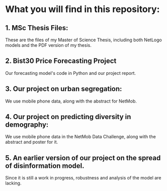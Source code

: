 # What you will find in this repository:

## 1. MSc Thesis Files:
  
   These are the files of my Master of Science Thesis, including both NetLogo models and the PDF version of my thesis.

## 2. Bist30 Price Forecasting Project

Our forecasting model's code in Python and our project report.

## 3. Our project on urban segregation:
We use mobile phone data, along with the abstract for NetMob.

## 4. Our project on predicting diversity in demography:
We use mobile phone data in the NetMob Data Challenge, along with the abstract and poster for it.

## 5. An earlier version of our project on the spread of disinformation model. 
Since it is still a work in progress, robustness and analysis of the model are lacking.

